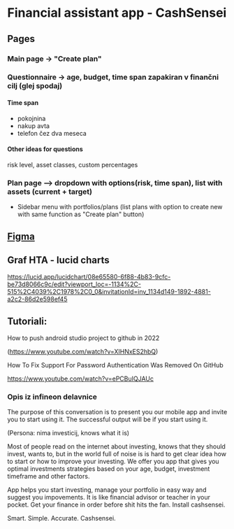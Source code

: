 # Financial assistant app - CashSensei

## Pages
### Main page -> "Create plan"

### Questionnaire -> age, budget, time span zapakiran v finančni cilj (glej spodaj)
#### Time span
- pokojnina
- nakup avta
- telefon čez dva meseca

#### Other ideas for questions
risk level, asset classes, custom percentages

### Plan page —> dropdown with options(risk, time span), list with assets (current + target)
- Sidebar menu with portfolios/plans (list plans with option to create new with same function as "Create plan" button)

## [Figma](https://www.figma.com/file/R1OqUWKKdN9H1ydhyqyGeF/Finance-Era%3A-Financial-Management-Mobile-App-(Community)?type=design&node-id=0-1&mode=design&t=JQ6s5jMKwHiMR6w2-0)

## Graf HTA - lucid charts
https://lucid.app/lucidchart/08e65580-6f88-4b83-9cfc-be73d8066c9c/edit?viewport_loc=-1134%2C-515%2C4039%2C1978%2C0_0&invitationId=inv_1134d149-1892-4881-a2c2-86d2e598ef45

## Tutoriali:
How to push android studio project to github in 2022

(https://www.youtube.com/watch?v=XIHNxES2hbQ)

How To Fix Support For Password Authentication Was Removed On GitHub

https://www.youtube.com/watch?v=ePCBuIQJAUc

### Opis iz infineon delavnice

The purpose of this conversation is to present you our mobile app and invite you to start using it.
The successful output will be if you start using it.


(Persona: nima investicij, knows what it is)

Most of people read on the internet about investing, knows that they should invest, wants to, but in the world full of noise is is hard to get clear idea how to start or how to improve your investing.
We offer you app that gives you optimal investments strategies based on your age, budget, investment timeframe and other factors.

App helps you start investing, manage your portfolio in easy way and suggest you impovements.
It is like financial advisor or teacher in your pocket.
Get your finance in order before shit hits the fan.
Install cashsensei.

Smart. Simple. Accurate. Cashsensei.
